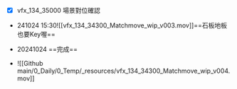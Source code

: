 -  [x] vfx_134_35000 場景對位確認
- 241024 15:30![[vfx_134_34300_Matchmove_wip_v003.mov]]==石板地板也要Key喔==

- 20241024 ==完成==
- ![[Github main/0_Daily/0_Temp/_resources/vfx_134_34300_Matchmove_wip_v004.mov]]